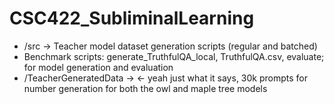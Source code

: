 # CSC422_SubliminalLearning
- /src -> Teacher model dataset generation scripts (regular and batched)
- Benchmark scripts: generate_TruthfulQA_local, TruthfulQA.csv, evaluate; for model generation and evaluation
- /TeacherGeneratedData -> <- yeah just what it says, 30k prompts for number generation for both the owl and maple tree models
